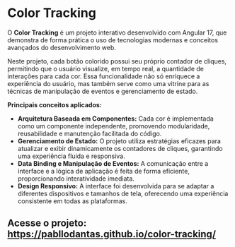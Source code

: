 # Color Tracking

O **Color Tracking** é um projeto interativo desenvolvido com Angular 17, que demonstra de forma prática o uso de tecnologias modernas e conceitos avançados do desenvolvimento web.

Neste projeto, cada botão colorido possui seu próprio contador de cliques, permitindo que o usuário visualize, em tempo real, a quantidade de interações para cada cor. Essa funcionalidade não só enriquece a experiência do usuário, mas também serve como uma vitrine para as técnicas de manipulação de eventos e gerenciamento de estado.

**Principais conceitos aplicados:**

- **Arquitetura Baseada em Componentes:** Cada cor é implementada como um componente independente, promovendo modularidade, reusabilidade e manutenção facilitada do código.
- **Gerenciamento de Estado:** O projeto utiliza estratégias eficazes para atualizar e exibir dinamicamente os contadores de cliques, garantindo uma experiência fluida e responsiva.
- **Data Binding e Manipulação de Eventos:** A comunicação entre a interface e a lógica de aplicação é feita de forma eficiente, proporcionando interatividade imediata.
- **Design Responsivo:** A interface foi desenvolvida para se adaptar a diferentes dispositivos e tamanhos de tela, oferecendo uma experiência consistente em todas as plataformas.

## Acesse o projeto: https://pabllodantas.github.io/color-tracking/
